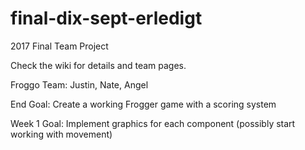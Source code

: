 # final-dix-sept-erledigt
2017 Final Team Project

Check the wiki for details and team pages.

Froggo Team: Justin, Nate, Angel

End Goal: Create a working Frogger game with a scoring system

Week 1 Goal: Implement graphics for each component (possibly start working with movement)

